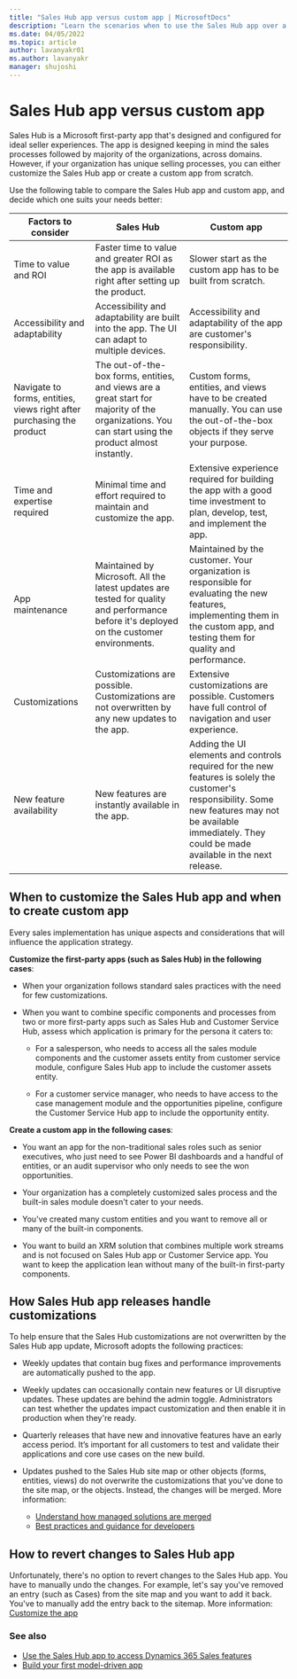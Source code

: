 ```yaml
---
title: "Sales Hub app versus custom app | MicrosoftDocs"
description: "Learn the scenarios when to use the Sales Hub app over a custom app and vice versa."
ms.date: 04/05/2022
ms.topic: article
author: lavanyakr01
ms.author: lavanyakr
manager: shujoshi
---
```


# Sales Hub app versus custom app

Sales Hub is a Microsoft first-party app that's designed and configured for ideal seller experiences. The app is designed keeping in mind the sales processes followed by majority of the organizations, across domains. However, if your organization has unique selling processes, you can either customize the Sales Hub app or create a custom app from scratch. 

Use the following table to compare the Sales Hub app and custom app, and decide which one suits your needs better: 

| **Factors to consider**                                                      | **Sales Hub**                                                                                                                                | **Custom app**                                                                                                                                                                                                   |
|-----------------------------------------------------------------------|----------------------------------------------------------------------------------------------------------------------------------------------|------------------------------------------------------------------------------------------------------------------------------------------------------------------------------------------------------------------|
| Time to value and ROI                                                 | Faster time to value and greater ROI as the app is available right after setting up the product.                                             | Slower start as the custom app has to be built from scratch.                                                                                                                                                     |
| Accessibility and adaptability                                        | Accessibility and adaptability are built into the app. The UI can adapt to multiple devices.                                                 | Accessibility and adaptability of the app are customer's responsibility.                                                                                                                                         |
| Navigate to forms, entities, views right after purchasing the product | The out-of-the-box forms, entities, and views are a great start for majority of the organizations. You can start using the product almost instantly. | Custom forms, entities, and views have to be created manually. You can use the out-of-the-box objects if they serve your purpose.                                                                                                                                                         |
| Time and expertise required                                           | Minimal time and effort required to maintain and customize the app.                                                                          | Extensive experience required for building the app with a good time investment to plan, develop, test, and implement the app.                                                                                   |
| App maintenance                                                       | Maintained by Microsoft. All the latest updates are tested for quality and performance before it's deployed on the customer environments.    | Maintained by the customer. Your organization is responsible for evaluating the new features, implementing them in the custom app, and testing them for quality and performance.                                 |
| Customizations                                                        | Customizations are possible. Customizations are not overwritten by any new updates to the app.                            | Extensive customizations are possible. Customers have full control of navigation and user experience.                                                                                                                          |
| New feature availability                                              | New features are instantly available in the app.                                                                                             | Adding the UI elements and controls required for the new features is solely the customer's responsibility. Some new features may not be available immediately. They could be made available in the next release. |

## When to customize the Sales Hub app and when to create custom app

Every sales implementation has unique aspects and considerations that will influence the application strategy.

**Customize the first-party apps (such as Sales Hub) in the following cases**:

- When your organization follows standard sales practices with the need for few customizations.

- When you want to combine specific components and processes from two or more first-party apps such as Sales Hub and Customer Service Hub, assess which application is primary for the persona it caters  to:

    - For a salesperson, who needs to access all the sales module components and the customer assets entity from customer service module, configure Sales Hub app to include the customer assets entity.

    - For a customer service manager, who needs to have access to the case management module and  the opportunities pipeline, configure the Customer Service Hub app to include the opportunity entity.

**Create a custom app in the following cases**:

- You want an app for the non-traditional sales roles such as senior executives, who just need to see Power BI dashboards and a handful of entities, or an audit supervisor who only needs to see the won opportunities.

- Your organization has a completely customized sales process and the built-in sales module doesn't cater to your needs. 
- You've created many custom entities and you want to remove all or many of the built-in components. 
- You want to build an XRM solution that combines multiple work streams and is not focused on Sales Hub app or Customer Service app. You want to keep the application lean without many of the built-in first-party components.

## How Sales Hub app releases handle customizations

To help ensure that the Sales Hub customizations are not overwritten by the Sales Hub app update, Microsoft adopts the following practices:

- Weekly updates that contain bug fixes and performance improvements are automatically pushed to the app. 

- Weekly updates can occasionally contain new features or UI disruptive updates. These updates are behind the admin toggle. Administrators can test whether the updates impact customization and then enable it in production when they're ready. 

- Quarterly releases that have new and innovative features have an early access period. It’s important for all customers to test and validate their applications and core use cases on the new build. 

- Updates pushed to the Sales Hub site map or other objects (forms, entities, views) do not overwrite the customizations that you've done to the site map, or the objects. Instead, the changes will be merged. More information: 
    - [Understand how managed solutions are merged](/power-platform/alm/how-managed-solutions-merged)
    - [Best practices and guidance for developers](/power-apps/developer/data-platform/best-practices/)

## How to revert changes to Sales Hub app

Unfortunately, there's no option to revert changes to the Sales Hub app. You have to manually undo the changes. For example, let's say you've removed an entry (such as Cases) from the site map and you want to add it back. You've to manually add the entry back to the sitemap. More information: [Customize the app](manage-app#customize-the-app)

### See also
- [Use the Sales Hub app to access Dynamics 365 Sales features](intro-saleshub.md)
- [Build your first model-driven app](/power-apps/maker/model-driven-apps/build-first-model-driven-app)
